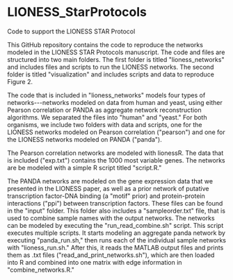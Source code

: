 # LIONESS_StarProtocols
Code to support the LIONESS STAR Protocol

This GitHub repository contains the code to reproduce the networks modeled in the LIONESS STAR Protocols manuscript. The code and files are structured into two main folders. The first folder is titled "lioness_networks" and includes files and scripts to run the LIONESS networks. The second folder is titled "visualization" and includes scripts and data to reproduce Figure 2.

The code that is included in "lioness_networks" models four types of networks---networks modeled on data from human and yeast, using either Pearson correlation or PANDA as aggregate network reconstruction algorithms. We separated the files into "human" and "yeast." For both organisms, we include two folders with data and scripts, one for the LIONESS networks modeled on Pearson correlation ("pearson") and one for the LIONESS networks modeled on PANDA ("panda").

The Pearson correlation networks are modeled with lionessR. The data that is included ("exp.txt") contains the 1000 most variable genes. The networks are be modeled with a simple R script titled "script.R."

The PANDA networks are modeled on the gene expression data that we presented in the LIONESS paper, as well as a prior network of putative transcription factor-DNA binding (a "motif" prior) and protein-protein interactions ("ppi") between transcription factors. These files can be found in the "input" folder. This folder also includes a "sampleorder.txt" file, that is used to combine sample names with the output networks. The networks can be modeled by executing the "run_read_combine.sh" script. This script executes multiple scripts. It starts modeling an aggregate panda network by executing "panda_run.sh," then runs each of the individual sample networks with "lioness_run.sh." After this, it reads the MATLAB output files and prints them as .txt files ("read_and_print_networks.sh"), which are then loaded into R and combined into one matrix with edge information in "combine_networks.R."
